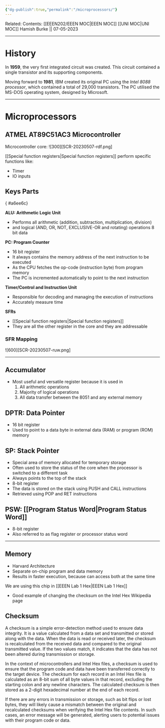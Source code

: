 ```yaml
---
{"dg-publish":true,"permalink":"/microprocessors/"}
---
```


Related: 
Contents: [[EEEN202/EEEN MOC\|EEEN MOC]]
[[UNI MOC\|UNI MOC]]
Hamish Burke || 07-05-2023
***

# History

In **1959**, the very first integrated circuit was created. This circuit contained a single transistor and its supporting components.

Moving forward to **1981**, IBM created its original PC using the *Intel 8088 processor*, which contained a total of 29,000 transistors. The PC utilised the MS-DOS operating system, designed by Microsoft.

***

# Microprocessors

## ATMEL AT89C51AC3 Microcontroller

Microcontroller core:
![300][SCR-20230507-rdf.png]


[[Special function registers\|Special function registers]] perform specific functions like:
- Timer
- IO inputs

## Keys Parts
{ #a6ee6c}


**ALU: Arithmetic Logic Unit**
- Performs all arithmetic (addition, subtraction, multiplication, division)
- and logical (AND, OR, NOT, EXCLUSIVE-OR and rotating) operations 8 bit data

**PC: Program Counter**
- 16 bit register
- It always contains the memory address of the next instruction to be executed
- As the CPU fetches the op-code (instruction byte) from program memory
- The PC is incremented automatically to point to the next instruction


**Timer/Control and Instruction Unit**
- Responsible for decoding and managing the execution of instructions
- Accurately measure time

**SFRs**
- [[Special function registers\|Special function registers]]
- They are all the other register in the core and they are addressable

### SFR Mapping

![600][SCR-20230507-ruw.png]

***

## Accumulator

- Most useful and versatile register because it is used in 
	1. All arithmetic operations
	2. Majority of logical operations
	3. All data transfer between the 8051 and any external memory

## DPTR: Data Pointer

- 16 bit register
- Used to point to a data byte in external data (RAM) or program (ROM) memory

## SP: Stack Pointer

- Special area of memory allocated for temporary storage
- Often used to store the status of the core when the processor is switched to a different task
- Always points to the top of the stack
- 8-bit register
- The data is stored on the stack using PUSH and CALL instructions
- Retrieved using POP and RET instructions

## PSW: [[Program Status Word\|Program Status Word]]

- 8-bit register
- Also referred to as flag register or processor status word


***

## Memory

- Harvard Architecture
- Separate on-chip program and data memory
- Results in faster execution, because can access both at the same time


We are using this chip in  [[EEEN Lab 1 Hex\|EEEN Lab 1 Hex]]
- Good example of changing the checksum on the Intel Hex Wikipedia page

## Checksum

A checksum is a simple error-detection method used to ensure data integrity. It is a value calculated from a data set and transmitted or stored along with the data. When the data is read or received later, the checksum is recalculated from the received data and compared to the original transmitted value. If the two values match, it indicates that the data has not been altered during transmission or storage.

In the context of microcontrollers and Intel Hex files, a checksum is used to ensure that the program code and data have been transferred correctly to the target device. The checksum for each record in an Intel Hex file is calculated as an 8-bit sum of all byte values in that record, excluding the starting colon and any newline characters. The calculated checksum is then stored as a 2-digit hexadecimal number at the end of each record.

If there are any errors in transmission or storage, such as bit flips or lost bytes, they will likely cause a mismatch between the original and recalculated checksums when verifying the Intel Hex file contents. In such cases, an error message will be generated, alerting users to potential issues with their program code or data.
